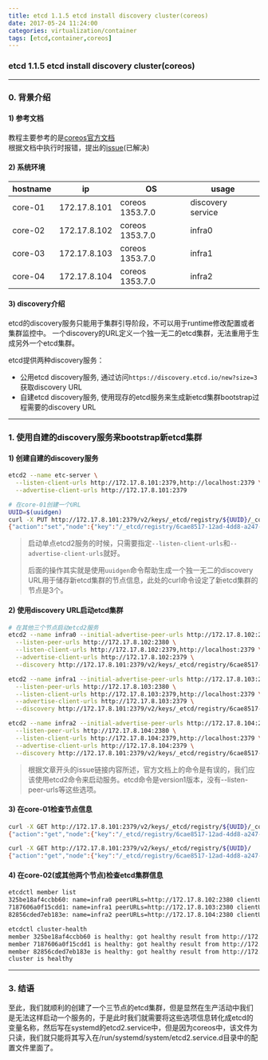 ```yaml
---
title: etcd 1.1.5 etcd install discovery cluster(coreos)
date: 2017-05-24 11:24:00
categories: virtualization/container
tags: [etcd,container,coreos]
---
```

### etcd 1.1.5 etcd install discovery cluster(coreos)

---

### 0. 背景介绍
#### 1) 参考文档
教程主要参考的是[coreos官方文档](https://github.com/coreos/etcd/blob/master/Documentation/op-guide/clustering.md#etcd-discovery)  
根据文档中执行时报错，提出的[issue](https://github.com/coreos/etcd/issues/7977)(已解决)


#### 2) 系统环境
hostname|ip|OS|usage
---|---|---|---
core-01|172.17.8.101|coreos 1353.7.0|discovery service
core-02|172.17.8.102|coreos 1353.7.0|infra0
core-03|172.17.8.103|coreos 1353.7.0|infra1
core-04|172.17.8.104|coreos 1353.7.0|infra2

#### 3) discovery介绍
etcd的discovery服务只能用于集群引导阶段，不可以用于runtime修改配置或者集群监控中。
一个discovery的URL定义一个独一无二的etcd集群，无法重用于生成另外一个etcd集群。

etcd提供两种discovery服务：  
- 公用etcd discovery服务, 通过访问`https://discovery.etcd.io/new?size=3`获取discovery URL
- 自建etcd discovery服务, 使用现存的etcd服务来生成新etcd集群bootstrap过程需要的discovery URL

---

### 1. 使用自建的discovery服务来bootstrap新etcd集群
#### 1) 创建自建的discovery服务
``` bash
etcd2 --name etc-server \
  --listen-client-urls http://172.17.8.101:2379,http://localhost:2379 \
  --advertise-client-urls http://172.17.8.101:2379

# 在core-01创建一个URL
UUID=$(uuidgen)
curl -X PUT http://172.17.8.101:2379/v2/keys/_etcd/registry/${UUID}/_config/size -d value=3
{"action":"set","node":{"key":"/_etcd/registry/6cae8517-12ad-4dd8-a247-02838f82f4ff/_config/size","value":"3","modifiedIndex":2038,"createdIndex":2038}}
```
> 启动单点etcd2服务的时候，只需要指定`--listen-client-urls`和`--advertise-client-urls`就好。  
>
> 后面的操作其实就是使用`uuidgen`命令帮助生成一个独一无二的discovery URL用于储存新etcd集群的节点信息，此处的curl命令设定了新etcd集群的节点是3个。

#### 2) 使用discovery URL启动etcd集群
``` bash
# 在其他三个节点启动etcd2服务
etcd2 --name infra0 --initial-advertise-peer-urls http://172.17.8.102:2380 \
  --listen-peer-urls http://172.17.8.102:2380 \
  --listen-client-urls http://172.17.8.102:2379,http://localhost:2379 \
  --advertise-client-urls http://172.17.8.102:2379 \
  --discovery http://172.17.8.101:2379/v2/keys/_etcd/registry/6cae8517-12ad-4dd8-a247-02838f82f4ff

etcd2 --name infra1 --initial-advertise-peer-urls http://172.17.8.103:2380 \
  --listen-peer-urls http://172.17.8.103:2380 \
  --listen-client-urls http://172.17.8.103:2379,http://localhost:2379 \
  --advertise-client-urls http://172.17.8.103:2379 \
  --discovery http://172.17.8.101:2379/v2/keys/_etcd/registry/6cae8517-12ad-4dd8-a247-02838f82f4ff

etcd2 --name infra2 --initial-advertise-peer-urls http://172.17.8.104:2380 \
  --listen-peer-urls http://172.17.8.104:2380 \
  --listen-client-urls http://172.17.8.104:2379,http://localhost:2379 \
  --advertise-client-urls http://172.17.8.104:2379 \
  --discovery http://172.17.8.101:2379/v2/keys/_etcd/registry/6cae8517-12ad-4dd8-a247-02838f82f4ff
```
> 根据文章开头的issue链接内容所述，官方文档上的命令是有误的，我们应该使用etcd2命令来启动服务。etcd命令是version1版本，没有--listen-peer-urls等这些选项。

#### 3) 在core-01检查节点信息
``` bash
curl -X GET http://172.17.8.101:2379/v2/keys/_etcd/registry/${UUID}/_config/size
{"action":"get","node":{"key":"/_etcd/registry/6cae8517-12ad-4dd8-a247-02838f82f4ff/_config/size","value":"3","modifiedIndex":2038,"createdIndex":2038}}

curl -X GET http://172.17.8.101:2379/v2/keys/_etcd/registry/${UUID}/
{"action":"get","node":{"key":"/_etcd/registry/6cae8517-12ad-4dd8-a247-02838f82f4ff","dir":true,"nodes":[{"key":"/_etcd/registry/6cae8517-12ad-4dd8-a247-02838f82f4ff/325be18af4ccbb60","value":"infra0=http://172.17.8.102:2380","modifiedIndex":2084,"createdIndex":2084},{"key":"/_etcd/registry/6cae8517-12ad-4dd8-a247-02838f82f4ff/7187606a0f15cdd1","value":"infra1=http://172.17.8.103:2380","modifiedIndex":2129,"createdIndex":2129},{"key":"/_etcd/registry/6cae8517-12ad-4dd8-a247-02838f82f4ff/82856cded7eb183e","value":"infra2=http://172.17.8.104:2380","modifiedIndex":2135,"createdIndex":2135}],"modifiedIndex":2038,"createdIndex":2038}}
```

#### 4) 在core-02(或其他两个节点)检查etcd集群信息
``` bash
etcdctl member list
325be18af4ccbb60: name=infra0 peerURLs=http://172.17.8.102:2380 clientURLs=http://172.17.8.102:2379 isLeader=false
7187606a0f15cdd1: name=infra1 peerURLs=http://172.17.8.103:2380 clientURLs=http://172.17.8.103:2379 isLeader=true
82856cded7eb183e: name=infra2 peerURLs=http://172.17.8.104:2380 clientURLs=http://172.17.8.104:2379 isLeader=false

etcdctl cluster-health
member 325be18af4ccbb60 is healthy: got healthy result from http://172.17.8.102:2379
member 7187606a0f15cdd1 is healthy: got healthy result from http://172.17.8.103:2379
member 82856cded7eb183e is healthy: got healthy result from http://172.17.8.104:2379
cluster is healthy
```

---

### 3. 结语
至此，我们就顺利的创建了一个三节点的etcd集群，但是显然在生产活动中我们是无法这样启动一个服务的，于是此时我们就需要将这些选项信息转化成etcd的变量名称，然后写在systemd的etcd2.service中，但是因为coreos中，该文件为只读，我们就只能将其写入在/run/systemd/system/etcd2.service.d目录中的配置文件里面了。
